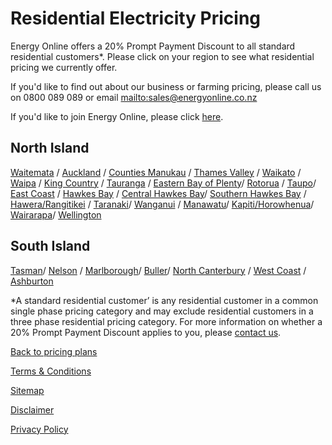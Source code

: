 # Residential Electricity Pricing
Energy Online offers a 20% Prompt Payment Discount to all standard residential customers*. Please click on your region to see what residential pricing we currently offer.

If you'd like to find out about our business or farming pricing, please call us on 0800 089 089 or email <mailto:sales@energyonline.co.nz>

If you'd like to join Energy Online, please click [here](https://join-us.energyonline.co.nz/web/eol/join).

## North Island
 


[Waitemata](http://www.energyonline.co.nz/residential/pricing_plans/residential_electricity_pricing_plans/waitemata_pricing) / [Auckland](http://www.energyonline.co.nz/residential/pricing_plans/residential_electricity_pricing_plans/auckland_pricing) / [Counties Manukau](http://www.energyonline.co.nz/residential/pricing_plans/residential_electricity_pricing_plans/counties_pricing) / [Thames Valley](http://www.energyonline.co.nz/residential/pricing_plans/residential_electricity_pricing_plans/thames_valley_pricing_plans) / [Waikato](http://www.energyonline.co.nz/residential/pricing_plans/residential_electricity_pricing_plans/waikato_pricing_plans) / [Waipa](http://www.energyonline.co.nz/residential/pricing_plans/residential_electricity_pricing_plans/waipa_pricing_plans) / [King Country](http://www.energyonline.co.nz/residential/pricing_plans/residential_electricity_pricing_plans/king_country_pricing_plans) / [Tauranga](http://www.energyonline.co.nz/residential/pricing_plans/residential_electricity_pricing_plans/tauranga_pricing_plans) / [Eastern Bay of Plenty](http://www.energyonline.co.nz/residential/pricing_plans/residential_electricity_pricing_plans/eastern_bay_of_plenty_pricing_plans_)/ [Rotorua](http://www.energyonline.co.nz/residential/pricing_plans/residential_electricity_pricing_plans/rotorua_pricing_plans_) / [Taupo](http://www.energyonline.co.nz/residential/pricing_plans/residential_electricity_pricing_plans/taupo_pricing_plans)/ [East Coast](http://www.energyonline.co.nz/residential/pricing_plans/residential_electricity_pricing_plans/east_coast_pricing_plans) / [Hawkes Bay](http://www.energyonline.co.nz/residential/pricing_plans/residential_electricity_pricing_plans/hawkes_bay_pricing_plans_) / [Central Hawkes Bay](http://www.energyonline.co.nz/residential/pricing_plans/residential_electricity_pricing_plans/central_hawkes_bay_residential_pricing_plans)/ [Southern Hawkes Bay](http://www.energyonline.co.nz/residential/pricing_plans/residential_electricity_pricing_plans/southern_hawkes_bay_pricing_plans) / [Hawera/Rangitikei](http://www.energyonline.co.nz/residential/pricing_plans/residential_electricity_pricing_plans/hawera_rangitikei_pricing_plans_) / [Taranaki](http://www.energyonline.co.nz/residential/pricing_plans/residential_electricity_pricing_plans/taranaki_pricing_plans_)/ [Wanganui](http://www.energyonline.co.nz/residential/pricing_plans/residential_electricity_pricing_plans/wanganui_pricing_plans_wanganui_reside) / [Manawatu](http://www.energyonline.co.nz/residential/pricing_plans/residential_electricity_pricing_plans/manawatu_pricing_plans_)/ [Kapiti/Horowhenua](http://www.energyonline.co.nz/residential/pricing_plans/residential_electricity_pricing_plans/kapiti_horowhenua_pricing_plans_)/ [Wairarapa](http://www.energyonline.co.nz/residential/pricing_plans/residential_electricity_pricing_plans/wairarapa_tararua_pricing_plans)/ [Wellington](http://www.energyonline.co.nz/residential/pricing_plans/residential_electricity_pricing_plans/wellington_pricing_plans_)

## South Island


[Tasman](http://www.energyonline.co.nz/residential/pricing_plans/residential_electricity_pricing_plans/tasman_pricing_plans)/ [Nelson](http://www.energyonline.co.nz/residential/pricing_plans/residential_electricity_pricing_plans/nelson_pricing_plans) / [Marlborough](http://www.energyonline.co.nz/residential/pricing_plans/residential_electricity_pricing_plans/marlborough_pricing_plans)/ [Buller](http://www.energyonline.co.nz/residential/pricing_plans/residential_electricity_pricing_plans/buller_pricing_plans)/ [North Canterbury](http://www.energyonline.co.nz/residential/pricing_plans/residential_electricity_pricing_plans/mainpower_pricing_plans) / [West Coast](http://www.energyonline.co.nz/residential/pricing_plans/residential_electricity_pricing_plans/westcoast_pricing_plans) / [Ashburton](http://www.energyonline.co.nz/residential/pricing_plans/residential_electricity_pricing_plans/ashburton_pricing_plans)

 

*A standard residential customer’ is any residential customer in a common single phase pricing category and may exclude residential customers in a three phase residential pricing category. For more information on whether a 20% Prompt Payment Discount applies to you, please [contact us](http://www.energyonline.co.nz/home/contact_us).

 

[Back to pricing plans](http://www.energyonline.co.nz/residential/pricing_plans)


[Terms & Conditions](http://www.energyonline.co.nz/terms)

[Sitemap](http://www.energyonline.co.nz/home/site_map)

[Disclaimer](http://www.energyonline.co.nz/home/site_map/disclaimer) 

[Privacy Policy](http://www.energyonline.co.nz/home/site_map/privacy_policy)
